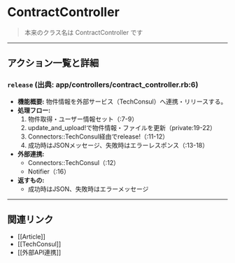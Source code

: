 # ContractController

> 本来のクラス名は ContractController です

---

## アクション一覧と詳細

### `release` (出典: app/controllers/contract_controller.rb:6)

* **機能概要:**
  物件情報を外部サービス（TechConsul）へ連携・リリースする。
* **処理フロー:**
    1. 物件取得・ユーザー情報セット（:7-9）
    2. update_and_upload!で物件情報・ファイルを更新（private:19-22）
    3. Connectors::TechConsul経由でrelease!（:11-12）
    4. 成功時はJSONメッセージ、失敗時はエラーレスポンス（:13-18）
* **外部連携:**
    - Connectors::TechConsul（:12）
    - Notifier（:16）
* **返すもの:**
    - 成功時はJSON、失敗時はエラーメッセージ

---

## 関連リンク
- [[Article]]
- [[TechConsul]]
- [[外部API連携]] 